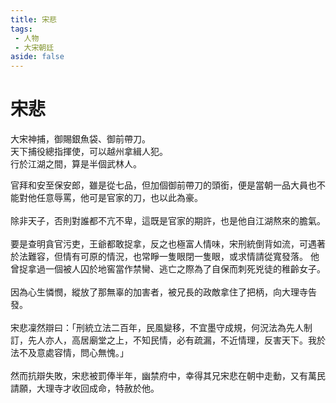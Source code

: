 ```yaml
---
title: 宋悲
tags:
 - 人物
 - 大宋朝廷
aside: false
---
```


# 宋悲

大宋神捕，御賜銀魚袋、御前帶刀。  
天下捕役總指揮使，可以越州拿緝人犯。  
行於江湖之間，算是半個武林人。

<Tabs>
  <Tab title="列傳一">
	官拜和安至保安郎，雖是從七品，但加個御前帶刀的頭銜，便是當朝一品大員也不能對他任意辱罵，他可是官家的刀，也以此為豪。<br><br>
	除非天子，否則對誰都不亢不卑，這既是官家的期許，也是他自江湖熬來的膽氣。<br><br>
	要是查明貪官污吏，王爺都敢捉拿，反之也極富人情味，宋刑統倒背如流，可遇著於法難容，但情有可原的情況，也常睜一隻眼閉一隻眼，或求情請從寬發落。
  </Tab>
  <Tab title="列傳二">
	他曾捉拿過一個被人囚於地窖當作禁臠、逃亡之際為了自保而刺死兇徒的稚齡女子。<br><br>
	因為心生憐憫，縱放了那無辜的加害者，被兄長的政敵拿住了把柄，向大理寺告發。<br><br>
	宋悲凜然辯曰：「刑統立法二百年，民風變移，不宜墨守成規，何況法為先人制訂，先人亦人，高居廟堂之上，不知民情，必有疏漏，不近情理，反害天下。我於法不及意處容情，問心無愧。」<br><br>
	然而抗辯失敗，宋悲被罰俸半年，幽禁府中，幸得其兄宋悲在朝中走動，又有萬民請願，大理寺才收回成命，特赦於他。
  </Tab>
</Tabs>